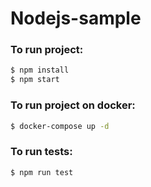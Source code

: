 # Nodejs-sample

### To run project:

```bash
$ npm install
$ npm start
```

### To run project on docker:
```bash
$ docker-compose up -d
```

### To run tests:
```bash
$ npm run test
```
